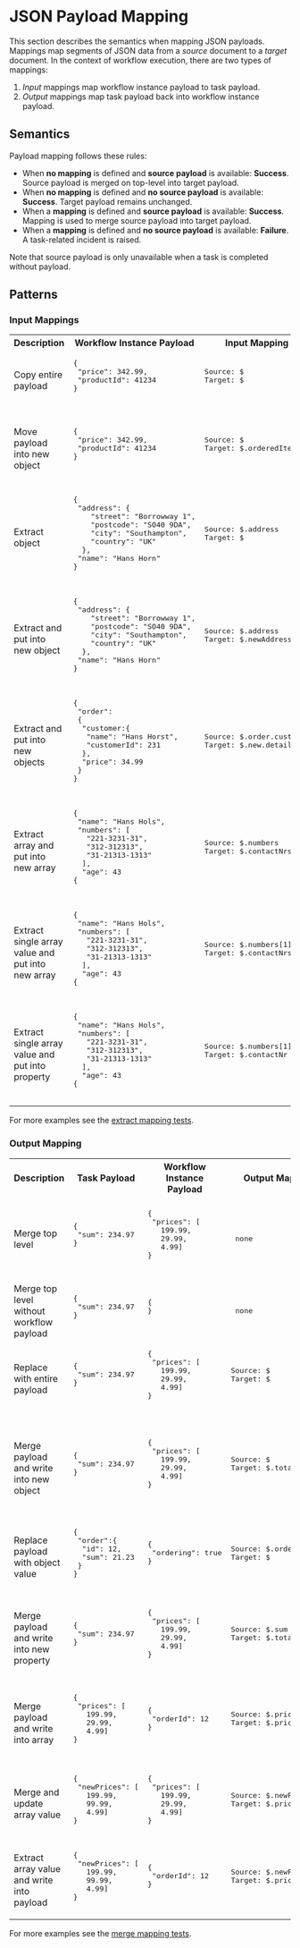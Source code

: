# JSON Payload Mapping

This section describes the semantics when mapping JSON payloads. Mappings map segments of JSON data from a *source* document to a *target* document. In the context of workflow execution, there are two types of mappings:

1. *Input* mappings map workflow instance payload to task payload.
1. *Output* mappings map task payload back into workflow instance payload.

## Semantics

Payload mapping follows these rules:

* When **no mapping** is defined and **source payload** is available: **Success**. Source payload is merged on top-level into target payload.
* When **no mapping** is defined and **no source payload** is available: **Success**. Target payload remains unchanged.
* When a **mapping** is defined and **source payload** is available: **Success**. Mapping is used to merge source payload into target payload.
* When a **mapping** is defined and **no source payload** is available: **Failure**. A task-related incident is raised.

Note that source payload is only unavailable when a task is completed without payload.

## Patterns

### Input Mappings

<table>
  <tr>
    <th>Description</th>
    <th>Workflow Instance Payload</th>
    <th>Input Mapping</th>
    <th>Task Payload</th>
  </tr>

  <tr>
    <td>
    Copy entire payload
    </td>
    <td><pre>
{
 "price": 342.99,
 "productId": 41234
}
    </pre></td>
    <td><pre>
Source: $
Target: $
    </pre></td>
    <td><pre>
{
 "price": 342.99,
 "productId": 41234
}
    </pre></td>
  </tr>

  <tr>
    <td>
    Move payload into new object
    </td>
    <td><pre>
{
 "price": 342.99,
 "productId": 41234
}
    </pre></td>
    <td><pre>
Source: $
Target: $.orderedItem
    </pre></td>
    <td><pre>
{
  "orderedItem": {
    "price": 342.99,
    "productId": 41234
  }
}
    </pre></td>
  </tr>

  <tr>
    <td>
    Extract object
    </td>
    <td><pre>
{
 "address": {
    "street": "Borrowway 1",
    "postcode": "SO40 9DA",
    "city": "Southampton",
    "country": "UK"
  },
 "name": "Hans Horn"
}
    </pre></td>
    <td><pre>
Source: $.address
Target: $
    </pre></td>
    <td><pre>
{
  "street": "Borrowway 1",
  "postcode": "SO40 9DA",
  "city": "Southampton",
  "country": "UK"
}
    </pre></td>
  </tr>

  <tr>
    <td>
    Extract and put into new object
    </td>
    <td><pre>
{
 "address": {
    "street": "Borrowway 1",
    "postcode": "SO40 9DA",
    "city": "Southampton",
    "country": "UK"
  },
 "name": "Hans Horn"
}
    </pre></td>
    <td><pre>
Source: $.address
Target: $.newAddress
    </pre></td>
    <td><pre>
{
 "newAddress":{
  "street": "Borrowway",
  "postcode": "SO40 9DA",
  "city": "Southampton",
  "country": "UK"
 }
}
    </pre></td>
  </tr>

  <tr>
    <td>
    Extract and put into new objects
    </td>
    <td><pre>
{
 "order":
 {
  "customer:{
   "name": "Hans Horst",
   "customerId": 231
  },
  "price": 34.99
 }
}
    </pre></td>
    <td><pre>
Source: $.order.customer
Target: $.new.details
    </pre></td>
    <td><pre>
{
 "new":{
   "details": {
     "name": "Hans Horst",
     "customerId": 231
  }
 }
}
    </pre></td>
  </tr>

  <tr>
    <td>
    Extract array and put into new array
    </td>
    <td><pre>
{
 "name": "Hans Hols",
 "numbers": [
   "221-3231-31",
   "312-312313",
   "31-21313-1313"
  ],
  "age": 43
{
    </pre></td>
    <td><pre>
Source: $.numbers
Target: $.contactNrs
    </pre></td>
    <td><pre>
{
 "contactNrs": [
   "221-3231-31",
   "312-312313",
   "31-21313-1313"
  ]
}
    </pre></td>
  </tr>

  <tr>
    <td>
    Extract single array value and put into new array
    </td>
    <td><pre>
{
 "name": "Hans Hols",
 "numbers": [
   "221-3231-31",
   "312-312313",
   "31-21313-1313"
  ],
  "age": 43
{
    </pre></td>
    <td><pre>
Source: $.numbers[1]
Target: $.contactNrs[0]
    </pre></td>
    <td><pre>
{
 "contactNrs": [
   "312-312313"
  ]
 }
}
    </pre></td>
  </tr>

  <tr>
    <td>
    Extract single array value and put into property
    </td>
    <td><pre>
{
 "name": "Hans Hols",
 "numbers": [
   "221-3231-31",
   "312-312313",
   "31-21313-1313"
  ],
  "age": 43
{
    </pre></td>
    <td><pre>
Source: $.numbers[1]
Target: $.contactNr
    </pre></td>
    <td><pre>
{
 "contactNr": "312-312313"
 }
}
    </pre></td>
  </tr>

</table>

For more examples see the [extract mapping tests](https://github.com/zeebe-io/zb-msgpack-json-path/blob/0.1.0/json-path/src/test/java/io/zeebe/msgpack/mapping/MappingExtractParameterizedTest.java).

### Output Mapping

<table>

  <tr>
    <th>Description</th>
    <th>Task Payload</th>
    <th>Workflow Instance Payload</th>
    <th>Output Mapping</th>
    <th>Result</th>
  </tr>
<!-- NEW ROW -->
  <tr>
  <td>Merge top level</td>
  <td><pre>
{
 "sum": 234.97
}
  </pre></td>

  <td><pre>
{
 "prices": [
   199.99,
   29.99,
   4.99]
}
  </pre></td>

  <td><pre> none </pre></td>

  <td><pre>
{
 "prices": [
   199.99,
   29.99,
   4.99],
 "sum": 234.97
}
  </pre></td>
  </tr>

<!-- NEW ROW -->
  <tr>
  <td>Merge top level without workflow payload</td>
  <td><pre>
{
 "sum": 234.97
}
  </pre></td>

  <td><pre>
{
}
  </pre></td>

  <td><pre> none </pre></td>

  <td><pre>
{
 "sum": 234.97
}
  </pre></td>
  </tr>

<!-- NEW ROW -->
  <tr>
  <td>Replace with entire payload</td>
  <td><pre>
{
 "sum": 234.97
}
  </pre></td>

  <td><pre>
{
 "prices": [
   199.99,
   29.99,
   4.99]
}
  </pre></td>

  <td><pre>
Source: $
Target: $
  </pre></td>

  <td><pre>
{
 "sum": 234.97
}
  </pre></td>
  </tr>

<!-- NEW ROW -->
  <tr>
  <td>Merge payload and write into new object</td>
  <td><pre>
{
 "sum": 234.97
}
  </pre></td>

  <td><pre>
{
 "prices": [
   199.99,
   29.99,
   4.99]
}
  </pre></td>

  <td><pre>
Source: $
Target: $.total
  </pre></td>

  <td><pre>
{
 "prices": [
   199.99,
   29.99,
   4.99],
 "total": {
  "sum": 234.97
 }
}
  </pre></td>
  </tr>

<!-- NEW ROW -->
<tr>
  <td>Replace payload with object value</td>
  <td><pre>
{
 "order":{
  "id": 12,
  "sum": 21.23
 }
}
  </pre></td>

  <td><pre>
{
 "ordering": true
}
  </pre></td>

  <td><pre>
Source: $.order
Target: $
  </pre></td>

  <td><pre>
{
  "id": 12,
  "sum": 21.23
}
  </pre></td>
</tr>


<!-- NEW ROW -->
<tr>
  <td>Merge payload and write into new property</td>
  <td><pre>
{
 "sum": 234.97
}
  </pre></td>

  <td><pre>
{
 "prices": [
   199.99,
   29.99,
   4.99]
}
  </pre></td>

  <td><pre>
Source: $.sum
Target: $.total
  </pre></td>

  <td><pre>
{
 "prices": [
   199.99,
   29.99,
   4.99],
 "total": 234.97
}
  </pre></td>
</tr>


<!-- NEW ROW -->

<tr>
  <td>Merge payload and write into array</td>
  <td><pre>
{
 "prices": [
   199.99,
   29.99,
   4.99]
}
  </pre></td>

  <td><pre>
{
 "orderId": 12
}
  </pre></td>

  <td><pre>
Source: $.prices
Target: $.prices
  </pre></td>

  <td><pre>
{
 "orderId": 12,
 "prices": [
   199.99,
   29.99,
   4.99]
}
  </pre></td>
</tr>


<tr>
  <td>Merge and update array value</td>
  <td><pre>
{
 "newPrices": [
   199.99,
   99.99,
   4.99]
}
  </pre></td>

  <td><pre>
{
 "prices": [
   199.99,
   29.99,
   4.99]
}
  </pre></td>

  <td><pre>
Source: $.newPrices[1]
Target: $.prices[0]
  </pre></td>

  <td><pre>
{
 "prices": [
   99.99,
   29.99,
   4.99]
}
  </pre></td>
</tr>

<tr>
  <td>Extract array value and write into payload</td>
  <td><pre>
{
 "newPrices": [
   199.99,
   99.99,
   4.99]
}
  </pre></td>

  <td><pre>
{
 "orderId": 12
}
  </pre></td>

  <td><pre>
Source: $.newPrices[1]
Target: $.price
  </pre></td>

  <td><pre>
{
 "orderId": 12,
 "price": 99.99
}
  </pre></td>
</tr>

</table>

For more examples see the [merge mapping tests](https://github.com/zeebe-io/zb-msgpack-json-path/blob/0.1.0/json-path/src/test/java/io/zeebe/msgpack/mapping/MappingMergeParameterizedTest.java).
